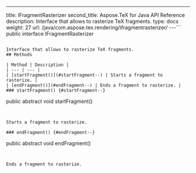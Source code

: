 ---
title: IFragmentRasterizer
second_title: Aspose.TeX for Java API Reference
description: Interface that allows to rasterize TeX fragments.
type: docs
weight: 27
url: /java/com.aspose.tex.rendering/ifragmentrasterizer/
---```
public interface IFragmentRasterizer
```

Interface that allows to rasterize TeX fragments.
## Methods

| Method | Description |
| --- | --- |
| [startFragment()](#startFragment--) | Starts a fragment to rasterize. |
| [endFragment()](#endFragment--) | Ends a fragment to rasterize. |
### startFragment() {#startFragment--}
```
public abstract void startFragment()
```


Starts a fragment to rasterize.

### endFragment() {#endFragment--}
```
public abstract void endFragment()
```


Ends a fragment to rasterize.

